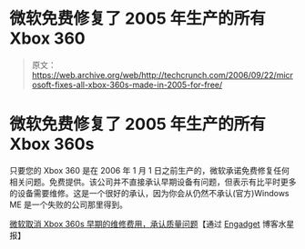 # 微软免费修复了 2005 年生产的所有 Xbox 360

> 原文：<https://web.archive.org/web/http://techcrunch.com/2006/09/22/microsoft-fixes-all-xbox-360s-made-in-2005-for-free/>

# 微软免费修复了 2005 年生产的所有 Xbox 360s

只要您的 Xbox 360 是在 2006 年 1 月 1 日之前生产的，微软承诺免费修复任何相关问题。免费提供。该公司并不直接承认早期设备有问题，但表示有比平时更多的设备需要维修。这是一个很好的承认，因为你会从仍然不承认(官方)Windows ME 是一个失败的公司那里得到。

[微软取消 Xbox 360s 早期的维修费用，承认质量问题](https://web.archive.org/web/20201129135738/http://blogs.mercurynews.com/aei/2006/09/microsoft_dismi.html)【通过 [Engadget](https://web.archive.org/web/20201129135738/http://www.engadget.com/2006/09/21/microsoft-offering-free-repairs-for-all-2005-xbox-360s/) 博客水星报】